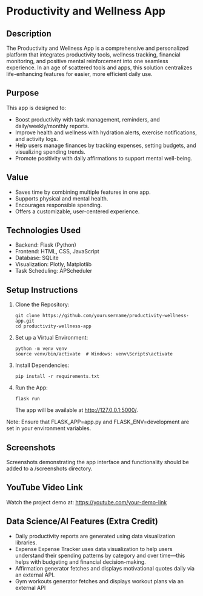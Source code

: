 # Productivity and Wellness App

## Description
The Productivity and Wellness App is a comprehensive and personalized platform that integrates productivity tools, wellness tracking, financial monitoring, and positive mental reinforcement into one seamless experience. In an age of scattered tools and apps, this solution centralizes life-enhancing features for easier, more efficient daily use.

## Purpose
This app is designed to:
- Boost productivity with task management, reminders, and daily/weekly/monthly reports.
- Improve health and wellness with hydration alerts, exercise notifications, and activity logs.
- Help users manage finances by tracking expenses, setting budgets, and visualizing spending trends.
- Promote positivity with daily affirmations to support mental well-being.

## Value
- Saves time by combining multiple features in one app.
- Supports physical and mental health.
- Encourages responsible spending.
- Offers a customizable, user-centered experience.

## Technologies Used
- Backend: Flask (Python)
- Frontend: HTML, CSS, JavaScript
- Database: SQLite
- Visualization: Plotly, Matplotlib
- Task Scheduling: APScheduler

## Setup Instructions

1. Clone the Repository:
   ```
   git clone https://github.com/yourusername/productivity-wellness-app.git
   cd productivity-wellness-app
   ```

2. Set up a Virtual Environment:
   ```
   python -m venv venv
   source venv/bin/activate  # Windows: venv\Scripts\activate
   ```

3. Install Dependencies:
   ```
   pip install -r requirements.txt
   ```

4. Run the App:
   ```
   flask run
   ```
   The app will be available at http://127.0.0.1:5000/.

Note: Ensure that FLASK_APP=app.py and FLASK_ENV=development are set in your environment variables.

## Screenshots
Screenshots demonstrating the app interface and functionality should be added to a /screenshots directory.

## YouTube Video Link
Watch the project demo at: https://youtube.com/your-demo-link

## Data Science/AI Features (Extra Credit)
- Daily productivity reports are generated using data visualization libraries.
- Expense Expense Tracker uses data visualization to help users understand their spending patterns by category and over time—this helps with    budgeting and financial decision-making.
- Affirmation generator fetches and displays motivational quotes daily via an external API.
- Gym workouts generator fetches and displays workout plans via an external API
